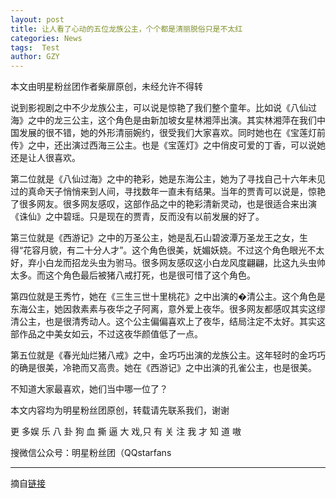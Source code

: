 ```yaml
---
layout: post
title: 让人看了心动的五位龙族公主，个个都是清丽脱俗只是不太红
categories: News
tags:  Test
author: GZY
---
```


本文由明星粉丝团作者柴扉原创，未经允许不得转

说到影视剧之中不少龙族公主，可以说是惊艳了我们整个童年。比如说《八仙过海》之中的龙三公主，这个角色是由新加坡女星林湘萍出演。其实林湘萍在我们中国发展的很不错，她的外形清丽婉约，很受我们大家喜欢。同时她也在《宝莲灯前传》之中，还出演过西海三公主。也是《宝莲灯》之中俏皮可爱的丁香，可以说她还是让人很喜欢。

第二位就是《八仙过海》之中的艳彩，她是东海公主，她为了寻找自己十六年未见过的真命天子悄悄来到人间，寻找数年一直未有结果。当年的贾青可以说是，惊艳了很多网友。很多网友感叹，这部作品之中的艳彩清新灵动，也是很适合来出演《诛仙》之中碧瑶。只是现在的贾青，反而没有以前发展的好了。

第三位就是《西游记》之中的万圣公主，她是乱石山碧波潭万圣龙王之女，生得“花容月貌，有二十分人才”。这个角色很美，妩媚妖娆。不过这个角色眼光不太好，弃小白龙而招龙头虫为驸马。很多网友感叹这小白龙风度翩翩，比这九头虫帅太多。而这个角色最后被猪八戒打死，也是很可惜了这个角色。

第四位就是王秀竹，她在《三生三世十里桃花》之中出演的�清公主。这个角色是东海公主，她因救素素与夜华之子阿离，意外爱上夜华。很多网友都感叹其实这缪清公主，也是很清秀动人。这个公主偏偏喜欢上了夜华，结局注定不太好。其实这部作品之中美女如云，不过这夜华颜值低了一点。

第五位就是《春光灿烂猪八戒》之中，金巧巧出演的龙族公主。这年轻时的金巧巧的确是很美，冷艳而又高贵。她在《西游记》之中出演的孔雀公主，也是很美。

不知道大家最喜欢，她们当中哪一位了？

本文内容均为明星粉丝团原创，转载请先联系我们，谢谢

更 多娱 乐 八 卦 狗 血 撕 逼 大 戏,只 有 关 注 我 才 知 道 嗷

搜微信公众号：明星粉丝团（QQstarfans

*****

摘自[链接](http://new.qq.com/omn/20190131/20190131A08JBQ.html)